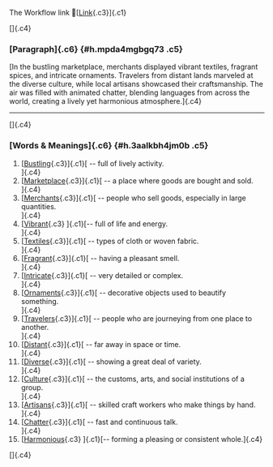 The Workflow link
👏[[Link](https://www.google.com/url?q=http://www.google.com&sa=D&source=editors&ust=1755973037232908&usg=AOvVaw2nDZOykK_yhCYqjohONUT9){.c3}]{.c1}

[]{.c4}

### [Paragraph]{.c6} {#h.mpda4mgbgq73 .c5}

[In the bustling marketplace, merchants displayed vibrant textiles,
fragrant spices, and intricate ornaments. Travelers from distant lands
marveled at the diverse culture, while local artisans showcased their
craftsmanship. The air was filled with animated chatter, blending
languages from across the world, creating a lively yet harmonious
atmosphere.]{.c4}

------------------------------------------------------------------------

[]{.c4}

### [Words & Meanings]{.c6} {#h.3aalkbh4jm0b .c5}

1.  [[Bustling](https://www.google.com/url?q=http://www.google.com&sa=D&source=editors&ust=1755973037234081&usg=AOvVaw2zTCfS8lixL-PF8PL3jEYp){.c3}]{.c1}[ --
    full of lively activity.\
    ]{.c4}
2.  [[Marketplace](https://www.google.com/url?q=http://www.google.com&sa=D&source=editors&ust=1755973037234316&usg=AOvVaw0WoUpLU0tLdf2AwkMNgt7X){.c3}]{.c1}[ --
    a place where goods are bought and sold.\
    ]{.c4}
3.  [[Merchants](https://www.google.com/url?q=http://www.google.com&sa=D&source=editors&ust=1755973037234538&usg=AOvVaw0aZB06s2Jwwm5P9edj03a-){.c3}]{.c1}[ --
    people who sell goods, especially in large quantities.\
    ]{.c4}
4.  [[Vibrant](https://www.google.com/url?q=http://www.google.com&sa=D&source=editors&ust=1755973037234794&usg=AOvVaw2EFD2irNDsdN6nv53P_xOw){.c3}
    ]{.c1}[-- full of life and energy.\
    ]{.c4}
5.  [[Textiles](https://www.google.com/url?q=http://www.google.com&sa=D&source=editors&ust=1755973037234984&usg=AOvVaw3ElSVlLeNBbtArEpQlyO12){.c3}]{.c1}[ --
    types of cloth or woven fabric.\
    ]{.c4}
6.  [[Fragrant](https://www.google.com/url?q=http://www.google.com&sa=D&source=editors&ust=1755973037235188&usg=AOvVaw2XWjWtShKd-Qni_zVPy7ey){.c3}]{.c1}[ --
    having a pleasant smell.\
    ]{.c4}
7.  [[Intricate](https://www.google.com/url?q=http://www.google.com&sa=D&source=editors&ust=1755973037235383&usg=AOvVaw1QR9wC0HZtgS8ozoP5_aVB){.c3}]{.c1}[ --
    very detailed or complex.\
    ]{.c4}
8.  [[Ornaments](https://www.google.com/url?q=http://www.google.com&sa=D&source=editors&ust=1755973037235578&usg=AOvVaw3i6hUNYF2K39-ti3-3vocW){.c3}]{.c1}[ --
    decorative objects used to beautify something.\
    ]{.c4}
9.  [[Travelers](https://www.google.com/url?q=http://www.google.com&sa=D&source=editors&ust=1755973037235820&usg=AOvVaw1IpQp7zz7VrT_rLQIQPYZO){.c3}]{.c1}[ --
    people who are journeying from one place to another.\
    ]{.c4}
10. [[Distant](https://www.google.com/url?q=http://www.google.com&sa=D&source=editors&ust=1755973037236060&usg=AOvVaw3refYQtyZ9Xj0R4YyuRFHx){.c3}]{.c1}[ --
    far away in space or time.\
    ]{.c4}
11. [[Diverse](https://www.google.com/url?q=http://www.google.com&sa=D&source=editors&ust=1755973037236256&usg=AOvVaw0lwRwvJTy4SaaZbBhMityp){.c3}]{.c1}[ --
    showing a great deal of variety.\
    ]{.c4}
12. [[Culture](https://www.google.com/url?q=http://www.google.com&sa=D&source=editors&ust=1755973037236457&usg=AOvVaw0NjjH-g7EbKJiyP5PmKdaP){.c3}]{.c1}[ --
    the customs, arts, and social institutions of a group.\
    ]{.c4}
13. [[Artisans](https://www.google.com/url?q=http://www.google.com&sa=D&source=editors&ust=1755973037236696&usg=AOvVaw07QDxSh6UXdxdL_G4wKwlm){.c3}]{.c1}[ --
    skilled craft workers who make things by hand.\
    ]{.c4}
14. [[Chatter](https://www.google.com/url?q=http://www.google.com&sa=D&source=editors&ust=1755973037237064&usg=AOvVaw3wtFi39Z6eXvOKTdh05cHX){.c3}]{.c1}[ --
    fast and continuous talk.\
    ]{.c4}
15. [[Harmonious](https://www.google.com/url?q=http://www.google.com&sa=D&source=editors&ust=1755973037237304&usg=AOvVaw3td1vu5Us6tnCOIVgUjOfo){.c3}
    ]{.c1}[-- forming a pleasing or consistent whole.]{.c4}

[]{.c4}
